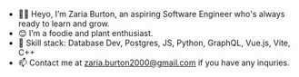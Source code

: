 - 👋🏾  Heyo, I’m Zaria Burton, an aspiring Software Engineer who's always ready to learn and grow. 
- 😊  I’m a foodie and plant enthusiast.
- 🌱  Skill stack: Database Dev, Postgres, JS, Python, GraphQL, Vue.js, Vite, C++
- 📫  Contact me at <zaria.burton2000@gmail.com> if you have any inquries.

<!---
Centari2013/Centari2013 is a ✨ special ✨ repository because its `README.md` (this file) appears on your GitHub profile.
You can click the Preview link to take a look at your changes.
--->
